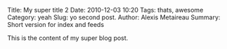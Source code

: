 Title: My super title 2
Date: 2010-12-03 10:20
Tags: thats, awesome
Category: yeah
Slug: yo second post. 
Author: Alexis Metaireau
Summary: Short version for index and feeds

This is the content of my super blog post.